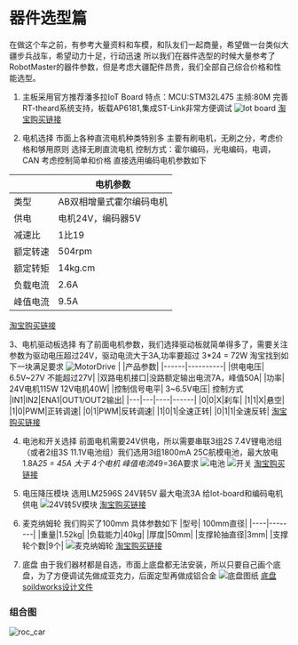 # 器件选型篇
在做这个车之前，有参考大量资料和车模，和队友们一起商量，希望做一台类似大疆步兵战车，希望动力十足，行动迅速
所以我们在器件选型的时候大量参考了RobotMaster的器件参数，但是考虑大疆配件昂贵，我们全部自己综合价格和性能选型。

1. 主板采用官方推荐潘多拉IoT Board
特点：MCU:STM32L475 主频:80M 完善RT-theard系统支持，板载AP6181,集成ST-Link非常方便调试
![lot board](pic\lot-thread.jpg)
[淘宝购买链接](https://item.taobao.com/item.htm?spm=a1z09.2.0.0.6c972e8dSJTwVw&id=583527145598&_u=d33fu11t1ff1)

2. 电机选择
    市面上各种直流电机种类特别多
    主要有刷电机，无刷之分，考虑价格和够用原则 选择无刷直流电机
    控制方式：霍尔编码，光电编码，电调，CAN 考虑控制简单和价格 直接选用编码电机参数如下

|   |电机参数|
|---|-------|
|类型|AB双相增量式霍尔编码电机|
|供电|电机24V，编码器5V|
|减速比| 1比19|
|额定转速|504rpm|
|额定转矩|14kg.cm|
|负载电流|2.6A|
|峰值电流|9.5A|
[淘宝购买链接](https://item.taobao.com/item.htm?spm=a1z09.2.0.0.6c972e8dSJTwVw&id=556515013795&_u=d33fu11tb1ec)

3、电机驱动板选择
有了前面电机参数，我们选择驱动板就简单得多了，需要关注参数为驱动电压超过24V，驱动电流大于3A,功率要超过 3*24 = 72W 淘宝找到如下一块满足要求
![MotorDrive](pic\MotorDrive.jpg)
|       |产品参数|
|------|----------|
|供电电压| 6.5V~27V 不能超过27V|
|双路电机接口|没路额定输出电流7A，峰值50A|
|功率| 24V电机115W  12V电机40W|
|控制信号电平| 3~6.5V电压|
控制方式
|IN1|IN2|ENA1|OUT1/OUT2输出|
|---|---|----|------|
|0|0|X|刹车|
|1|1|X|悬空|
|1|0|PWM|正转调速|
|0|1|PWM|反转调速|
|1|0|1|全速正转|
|0|1|1|全速反转|
[淘宝购买链接](https://item.taobao.com/item.htm?spm=a230r.1.14.236.6a7d311472Dgvq&id=593835172612&ns=1&abbucket=18#detail)

4. 电池和开关选择
前面电机需要24V供电，所以需要串联3组2S 7.4V锂电池组（或者2组3S 11.1V电池组）我们选用3组1800mA 25C航模电池，最大放电 1.8A*25 = 45A 大于 4个电机 峰值电流4*9=36A要求
![电池](pic\battery.png) ![开关](pic\switch.jpg)
[淘宝购买链接](https://item.taobao.com/item.htm?spm=a1z09.2.0.0.6c972e8dSJTwVw&id=576184061821&_u=d33fu11t2527)

6. 电压降压模块
选用LM2596S 24V转5V 最大电流3A 给lot-board和编码电机供电
![24V转5V模块](pic\LM2596S.png)
[淘宝购买链接](https://item.taobao.com/item.htm?spm=a1z09.2.0.0.6c972e8dSJTwVw&id=576184061821&_u=d33fu11t2527)

7. 麦克纳姆轮
我们购买了100mm 具体参数如下
|型号| 100mm直径|
|----|--------|
|重量|1.52kg|
|负载能力|40kg|
|厚度|50mm|
|支撑轮抽直径|3mm|
|支撑轮个数|9个|
![麦克纳姆轮](pic\wheel.jpg)
[淘宝购买链接](https://item.taobao.com/item.htm?spm=a1z09.2.0.0.6c972e8dSJTwVw&id=569166349044&_u=d33fu11t43b8)


8. 底盘
由于我们器材都是自选，市面上底盘都无法安装，所以只要自己画个底盘，为了方便调试先做成亚克力，后面定型再做成铝合金
![底盘图纸](pic\structure.png)
[底盘soildworks设计文件](https://github.com/Eronwu/roc_robot/tree/master/application/roc_car/docs/roc_robot_structure.SLDDRW)



### 组合图

![roc_car](pic\roc_car.jpg)